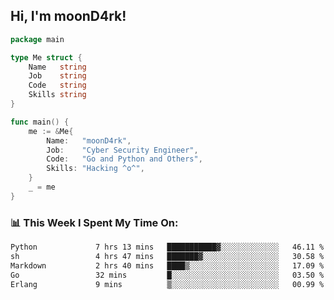 <h2> Hi, I'm moonD4rk!</h2>

```go
package main

type Me struct {
	Name   string
	Job    string
	Code   string
	Skills string
}

func main() {
	me := &Me{
		Name:   "moonD4rk",
		Job:    "Cyber Security Engineer",
		Code:   "Go and Python and Others",
		Skills: "Hacking ^o^",
	}
	_ = me
}
```

<h3>📊 This Week I Spent My Time On:</h3>
<!-- <img align='right' src="https://github-readme-stats.vercel.app/api?username=moond4rk&show_icons=true&theme=radical", width="300" height="150"> -->

<!--START_SECTION:waka-->

```txt
Python             7 hrs 13 mins   ███████████▓░░░░░░░░░░░░░   46.11 %
sh                 4 hrs 47 mins   ███████▓░░░░░░░░░░░░░░░░░   30.58 %
Markdown           2 hrs 40 mins   ████▒░░░░░░░░░░░░░░░░░░░░   17.09 %
Go                 32 mins         █░░░░░░░░░░░░░░░░░░░░░░░░   03.50 %
Erlang             9 mins          ▒░░░░░░░░░░░░░░░░░░░░░░░░   00.99 %
```

<!--END_SECTION:waka-->

